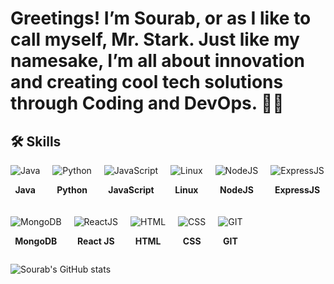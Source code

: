 #  Greetings! I’m Sourab, or as I like to call myself, Mr. Stark. Just like my namesake, I’m all about innovation and creating cool tech solutions through Coding and DevOps. 🙋‍♂️


## 🛠 Skills

<div style="display: flex; flex-wrap: wrap; gap: 20px;">
  <div style="text-align: center;">
    <img src="https://img.icons8.com/color/48/java-coffee-cup-logo--v1.png" alt="Java" />
    <p><strong>Java</strong></p>
  </div>
  <div style="text-align: center;">
    <img src="https://img.icons8.com/color/48/python--v1.png" alt="Python" />
    <p><strong>Python</strong></p>
  </div>
  <div style="text-align: center;">
    <img src="https://img.icons8.com/fluency/48/javascript.png" alt="JavaScript" />
    <p><strong>JavaScript</strong></p>
  </div>
  <div style="text-align: center;">
    <img src="https://img.icons8.com/color/48/linux--v1.png" alt="Linux" />
    <p><strong>Linux</strong></p>
  </div>
  <div style="text-align: center;">
    <img src="https://img.icons8.com/color/48/nodejs.png" alt="NodeJS" />
    <p><strong>NodeJS</strong></p>
  </div>
  <div style="text-align: center;">
    <img src="https://img.icons8.com/color/48/express-js.png" alt="ExpressJS" />
    <p><strong>ExpressJS</strong></p>
  </div>
  <div style="text-align: center;">
    <img src="https://img.icons8.com/color/48/mongodb.png" alt="MongoDB" />
    <p><strong>MongoDB</strong></p>
  </div>
  <div style="text-align: center;">
    <img src="https://img.icons8.com/office/40/react.png" alt="ReactJS" />
    <p><strong>React JS</strong></p>
  </div>
  <div style="text-align: center;">
    <img src="https://img.icons8.com/color/48/html-5--v1.png" alt="HTML" />
    <p><strong>HTML</strong></p>
  </div>
  <div style="text-align: center;">
    <img src="https://img.icons8.com/fluency/48/css3.png" alt="CSS" />
    <p><strong>CSS</strong></p>
  </div>
  <div style="text-align: center;">
    <img src="https://img.icons8.com/color/48/git.png" alt="GIT" />
    <p><strong>GIT</strong></p>
  </div>
</div>



![Sourab's GitHub stats](https://github-readme-stats.vercel.app/api?username=stark-03&show_icons=true&theme=radical)

